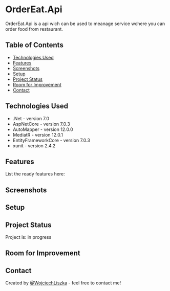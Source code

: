 # OrderEat.Api
OrderEat.Api is a api wich can be used to meanage service wchere you can order food from restaurant.

## Table of Contents
* [Technologies Used](#technologies-used)
* [Features](#features)
* [Screenshots](#screenshots)
* [Setup](#setup)
* [Project Status](#project-status)
* [Room for Improvement](#room-for-improvement)
* [Contact](#contact)

## Technologies Used
- .Net - version 7.0
- AspNetCore - version 7.0.3
- AutoMapper - version 12.0.0
- MediatR - version 12.0.1
- EntityFrameworkCore - version 7.0.3
- xunit - version 2.4.2

## Features
List the ready features here:
<!--To do -->


## Screenshots
<!--To do -->


## Setup
<!--To do -->

## Project Status
Project is: in progress


## Room for Improvement
<!--To do -->





## Contact
Created by [@WojciechLiszka](https://www.linkedin.com/in/wojciech-liszka-576445268/) - feel free to contact me!


